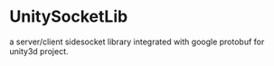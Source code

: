 # UnitySocketLib
a server/client sidesocket library integrated with google protobuf for unity3d project.
